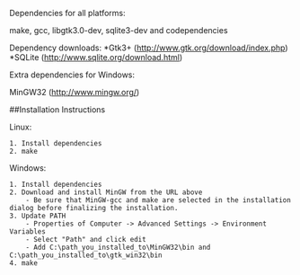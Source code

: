 Dependencies for all platforms:

make, gcc, libgtk3.0-dev, sqlite3-dev and codependencies

Dependency downloads:
*Gtk3+ (http://www.gtk.org/download/index.php) 
*SQLite (http://www.sqlite.org/download.html)


Extra dependencies for Windows:

MinGW32 (http://www.mingw.org/)

##Installation Instructions  


Linux:

	1. Install dependencies
	2. make

Windows:

	1. Install dependencies
	2. Download and install MinGW from the URL above
		- Be sure that MinGW-gcc and make are selected in the installation dialog before finalizing the installation.
	3. Update PATH
		- Properties of Computer -> Advanced Settings -> Environment Variables
		- Select "Path" and click edit
		- Add C:\path_you_installed_to\MinGW32\bin and C:\path_you_installed_to\gtk_win32\bin
	4. make
